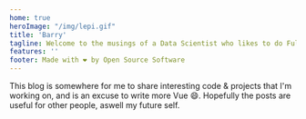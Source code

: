 ```yaml
---
home: true
heroImage: "/img/lepi.gif"
title: 'Barry'
tagline: Welcome to the musings of a Data Scientist who likes to do Full Stack Dev
features: ''
footer: Made with ❤️ by Open Source Software
---
```



This blog is somewhere for me to share interesting code & projects that I'm working on, and is an excuse to write more Vue :smile:. Hopefully the posts are useful for other people, aswell my future self.

<posts-list-component />

<quotes-component />
